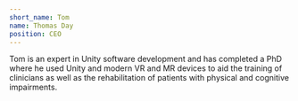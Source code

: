 ```yaml
---
short_name: Tom
name: Thomas Day
position: CEO
---
```

Tom is an expert in Unity software development and has completed a PhD where he used Unity and modern VR and MR devices to aid the training of clinicians as well as the rehabilitation of patients with physical and cognitive impairments. 